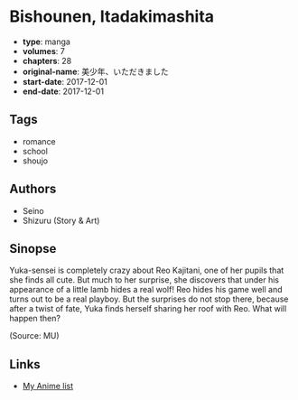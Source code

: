 # Bishounen, Itadakimashita

-   **type**: manga
-   **volumes**: 7
-   **chapters**: 28
-   **original-name**: 美少年、いただきました
-   **start-date**: 2017-12-01
-   **end-date**: 2017-12-01

## Tags

-   romance
-   school
-   shoujo

## Authors

-   Seino
-   Shizuru (Story & Art)

## Sinopse

Yuka-sensei is completely crazy about Reo Kajitani, one of her pupils that she finds all cute. But much to her surprise, she discovers that under his appearance of a little lamb hides a real wolf! Reo hides his game well and turns out to be a real playboy. But the surprises do not stop there, because after a twist of fate, Yuka finds herself sharing her roof with Reo. What will happen then?

(Source: MU)

## Links

-   [My Anime list](https://myanimelist.net/manga/108092/Bishounen_Itadakimashita)
